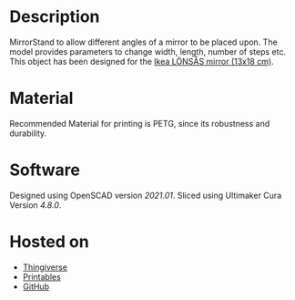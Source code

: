 # Description
MirrorStand to allow different angles of a mirror to be placed upon. The model provides parameters to change width, length, number of steps etc.
This object has been designed for the [Ikea LÖNSÅS mirror (13x18 cm)](https://www.ikea.com/de/de/p/loensas-spiegel-30473696/).

# Material
Recommended Material for printing is PETG, since its robustness and durability.

# Software
Designed using OpenSCAD version *2021.01*.
Sliced using Ultimaker Cura Version *4.8.0*.

# Hosted on
- [Thingiverse](https://www.thingiverse.com/thing:5317824)
- [Printables](https://www.printables.com/model/289063)
- [GitHub](https://github.com/alos-source/3dObjects/tree/master/MirrorStand)